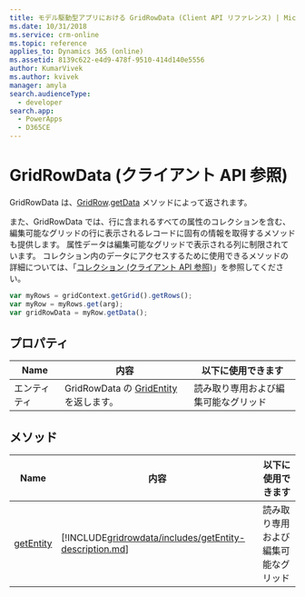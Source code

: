 ```yaml
---
title: モデル駆動型アプリにおける GridRowData (Client API リファレンス) | Microsoft Docs
ms.date: 10/31/2018
ms.service: crm-online
ms.topic: reference
applies_to: Dynamics 365 (online)
ms.assetid: 8139c622-e4d9-478f-9510-414d140e5556
author: KumarVivek
ms.author: kvivek
manager: amyla
search.audienceType:
  - developer
search.app:
  - PowerApps
  - D365CE
---
```

# <a name="gridrowdata-client-api-reference"></a>GridRowData (クライアント API 参照)



GridRowData は、[GridRow](gridrow.md).[getData](gridrow/getData.md) メソッドによって返されます。

また、GridRowData では、行に含まれるすべての属性のコレクションを含む、編集可能なグリッドの行に表示されるレコードに固有の情報を取得するメソッドも提供します。 属性データは編集可能なグリッドで表示される列に制限されています。 コレクション内のデータにアクセスするために使用できるメソッドの詳細については、「[コレクション (クライアント API 参照)](../collections.md)」を参照してください。

```JavaScript
var myRows = gridContext.getGrid().getRows();
var myRow = myRows.get(arg);
var gridRowData = myRow.getData();
```

## <a name="properties"></a>プロパティ​​

|Name|内容|以下に使用できます|
|--|--|--|
|エンティティ|GridRowData の [GridEntity](gridentity.md) を返します。|読み取り専用および編集可能なグリッド|


## <a name="methods"></a>メソッド

|Name|内容|以下に使用できます|
|--|--|--|
|[getEntity](gridrowdata/getEntity.md)|[!INCLUDE[gridrowdata/includes/getEntity-description.md](gridrowdata/includes/getEntity-description.md)]|読み取り専用および編集可能なグリッド|



